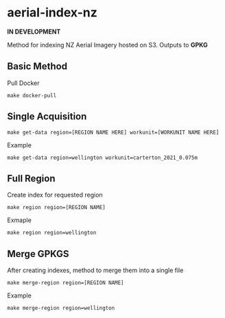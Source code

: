 # aerial-index-nz

**IN DEVELOPMENT**

Method for indexing NZ Aerial Imagery hosted on S3. Outputs to **GPKG**

## Basic Method

Pull Docker

```
make docker-pull
```

## Single Acquisition

```
make get-data region=[REGION NAME HERE] workunit=[WORKUNIT NAME HERE]
```

Example

```
make get-data region=wellington workunit=carterton_2021_0.075m
```

## Full Region

Create index for requested region

```
make region region=[REGION NAME]
```

Exmaple

```
make region region=wellington
```

## Merge GPKGS

After creating indexes, method to merge them into a single file

```
make merge-region region=[REGION NAME]
```

Example
```
make merge-region region=wellington
```